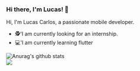 ### Hi there, I'm Lucas! 👋

Hi, I'm Lucas Carlos, a passionate mobile developer.

- 🕵️‍'I am currently looking for an internship.
- 💻'I am currently learning flutter

<a>
  <img align="center" src="https://github-readme-stats.anuraghazra1.vercel.app/api?username=lucascarlosj&show_icons=true&include_all_commits=true&theme=material-palenight" alt="Anurag's github stats" />
</a>
<br>
<a>
  <!-- Change the `github-readme-stats.anuraghazra1.vercel.app` to `github-readme-stats.vercel.app`  -->
  <img align="center" src="https://github-readme-stats.anuraghazra1.vercel.app/api/top-langs/?username=lucascarlosj&layout=compact&theme=material-palenight" />
</a>

